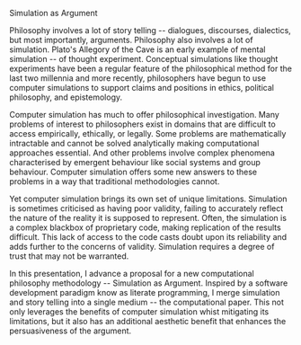 Simulation as Argument

Philosophy involves a lot of story telling -- dialogues, discourses, dialectics, but most importantly, arguments.  Philosophy also involves a lot of simulation.  Plato's Allegory of the Cave is an early example of mental simulation -- of thought experiment.  Conceptual simulations like thought experiments have been a regular feature of the philosophical method for the last two millennia and more recently, philosophers have begun to use computer simulations to support claims and positions in ethics, political philosophy, and epistemology.

Computer simulation has much to offer philosophical investigation.  Many problems of interest to philosophers exist in domains that are difficult to access empirically, ethically, or legally.  Some problems are mathematically intractable and cannot be solved analytically making computational approaches essential.  And other problems involve complex phenomena characterised by emergent behaviour like social systems and group behaviour.  Computer simulation offers some new answers to these problems in a way that traditional methodologies cannot.

Yet computer simulation brings its own set of unique limitations.  Simulation is sometimes criticised as having poor validity, failing to accurately reflect the nature of the reality it is supposed to represent.  Often, the simulation is a complex blackbox of proprietary code, making replication of the results difficult.  This lack of access to the code casts doubt upon its reliability and adds further to the concerns of validity.  Simulation requires a degree of trust that may not be warranted.

In this presentation, I advance a proposal for a new computational philosophy methodology -- Simulation as Argument.  Inspired by a software development paradigm know as literate programming, I merge simulation and story telling into a single medium -- the computational paper.  This not only leverages the benefits of computer simulation whist mitigating its limitations, but it also has an additional aesthetic benefit that enhances the persuasiveness of the argument.
